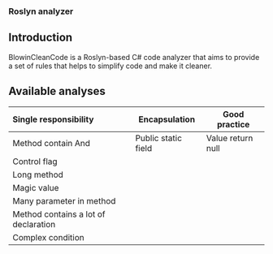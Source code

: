 ### Roslyn analyzer

## Introduction

BlowinCleanCode is a Roslyn-based C# code analyzer that aims to provide a set of rules that helps to simplify code and make it cleaner.

## Available analyses


| Single responsibility                | Encapsulation       | Good practice     |
| :----------------------------------- | ------------------- | ----------------- |
| Method contain And                   | Public static field | Value return null |
| Control flag                         |                     |                   |
| Long method                          |                     |                   |
| Magic value                          |                     |                   |
| Many parameter in method             |                     |                   |
| Method contains a lot of declaration |                     |                   |
| Complex condition                    |                     |                   |


